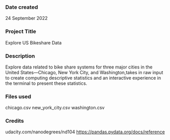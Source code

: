 ### Date created
24 September 2022

### Project Title
Explore US Bikeshare Data

### Description
Explore data related to bike share systems for three major cities in the United States—Chicago, New York City, and Washington,takes in raw input to create computing descriptive statistics and an interactive experience in the terminal to present these statistics.

### Files used
chicago.csv new_york_city.csv washington.csv

### Credits
udacity.com/nanodegrees/nd104
https://pandas.pydata.org/docs/reference

